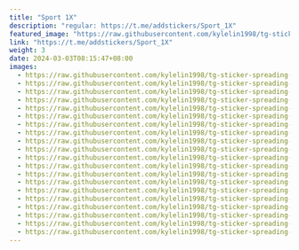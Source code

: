 ```yaml
---
title: "Sport 1X"
description: "regular: https://t.me/addstickers/Sport_1X"
featured_image: "https://raw.githubusercontent.com/kylelin1998/tg-sticker-spreading-worldwide-images/main/img/6146b83d-84b9-4990-8ef0-deb6e397d02e.jpg"
link: "https://t.me/addstickers/Sport_1X"
weight: 3
date: 2024-03-03T08:15:47+08:00
images:
  - https://raw.githubusercontent.com/kylelin1998/tg-sticker-spreading-worldwide-images/main/img/6146b83d-84b9-4990-8ef0-deb6e397d02e.jpg
  - https://raw.githubusercontent.com/kylelin1998/tg-sticker-spreading-worldwide-images/main/img/ab06e740-f498-4971-8cdb-6d295ad18e22.jpg
  - https://raw.githubusercontent.com/kylelin1998/tg-sticker-spreading-worldwide-images/main/img/62aa3813-1a4a-408b-a804-1bf370a8b898.jpg
  - https://raw.githubusercontent.com/kylelin1998/tg-sticker-spreading-worldwide-images/main/img/dde64aae-b0c6-42df-a5e5-e9db2128a540.jpg
  - https://raw.githubusercontent.com/kylelin1998/tg-sticker-spreading-worldwide-images/main/img/cf225f9f-6b3e-4a55-9895-ab1630be351e.jpg
  - https://raw.githubusercontent.com/kylelin1998/tg-sticker-spreading-worldwide-images/main/img/23d270e3-8118-4484-9ca2-3dfd9ed19871.jpg
  - https://raw.githubusercontent.com/kylelin1998/tg-sticker-spreading-worldwide-images/main/img/64efd2c3-b766-44b7-b6ae-660525392ae7.jpg
  - https://raw.githubusercontent.com/kylelin1998/tg-sticker-spreading-worldwide-images/main/img/d3a82c33-601d-4c57-9a45-e303bde067ce.jpg
  - https://raw.githubusercontent.com/kylelin1998/tg-sticker-spreading-worldwide-images/main/img/10eeba11-2ce0-4a96-b4b7-88720277ce57.jpg
  - https://raw.githubusercontent.com/kylelin1998/tg-sticker-spreading-worldwide-images/main/img/11adcff9-62ec-4633-9728-ecf7e1a7c965.jpg
  - https://raw.githubusercontent.com/kylelin1998/tg-sticker-spreading-worldwide-images/main/img/6e2bf27e-de8c-4012-ae9d-6b120c850f81.jpg
  - https://raw.githubusercontent.com/kylelin1998/tg-sticker-spreading-worldwide-images/main/img/c92ab290-a93a-4e60-a7e1-56e33422de1c.jpg
  - https://raw.githubusercontent.com/kylelin1998/tg-sticker-spreading-worldwide-images/main/img/074aa99c-5840-4907-a60a-5dcad4793895.jpg
  - https://raw.githubusercontent.com/kylelin1998/tg-sticker-spreading-worldwide-images/main/img/32bf67fa-adef-4b26-8cc8-1186d3098c8d.jpg
  - https://raw.githubusercontent.com/kylelin1998/tg-sticker-spreading-worldwide-images/main/img/05cc05c9-1040-4e66-892f-15e8f54c07fc.jpg
  - https://raw.githubusercontent.com/kylelin1998/tg-sticker-spreading-worldwide-images/main/img/6484afe3-d595-4427-b789-1eacc70aa272.jpg
  - https://raw.githubusercontent.com/kylelin1998/tg-sticker-spreading-worldwide-images/main/img/0deff12c-a2c6-46a0-b1fe-317b63e6a292.jpg
  - https://raw.githubusercontent.com/kylelin1998/tg-sticker-spreading-worldwide-images/main/img/64cfa1a3-9c32-4563-b2f4-de245685de70.jpg
  - https://raw.githubusercontent.com/kylelin1998/tg-sticker-spreading-worldwide-images/main/img/e3c94c26-f12c-4581-92e4-8892d6e63047.jpg
  - https://raw.githubusercontent.com/kylelin1998/tg-sticker-spreading-worldwide-images/main/img/aceb7e71-6e66-4179-aeb0-c500d2342aed.jpg
---
```

